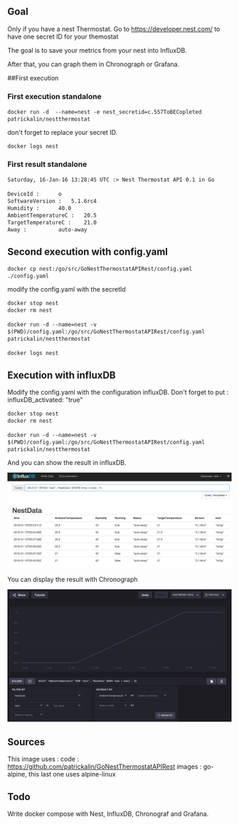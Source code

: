 ## Goal 

Only if you have a nest Thermostat.
Go to https://developer.nest.com/ to have one secret ID for your themostat

The goal is to save your metrics from your nest into InfluxDB.

After that, you can graph them in Chronograph or Grafana.

##First execution

### First execution standalone

    docker run -d  --name=nest -e nest_secretid=c.557ToBECopleted patrickalin/nestthermostat
don't forget to replace your secret ID.

    docker logs nest

### First result standalone
    Saturday, 16-Jan-16 13:28:45 UTC :> Nest Thermostat API 0.1 in Go
    
    DeviceId : 	 	o
    SoftwareVersion : 	5.1.6rc4
    Humidity : 	 	40.0
    AmbientTemperatureC : 	20.5
    TargetTemperatureC : 	21.0
    Away : 	 	 	auto-away

## Second execution with config.yaml

    docker cp nest:/go/src/GoNestThermostatAPIRest/config.yaml ./config.yaml

modify the config.yaml with the secretId

    docker stop nest
    docker rm nest

    docker run -d --name=nest -v $(PWD)/config.yaml:/go/src/GoNestThermostatAPIRest/config.yaml patrickalin/nestthermostat

    docker logs nest

## Execution with influxDB

Modify the config.yaml with the configuration influxDB.
Don't forget to put : influxDB_activated: "true"

    docker stop nest
    docker rm nest

    docker run -d --name=nest -v $(PWD)/config.yaml:/go/src/GoNestThermostatAPIRest/config.yaml patrickalin/nestthermostat

And you can show the result in influxDB.

![InfluxDB Image ](https://raw.githubusercontent.com/patrickalin/GoNestThermostatAPIRest/master/img/InfluxDB.png)

You can display the result with Chronograph

![Chronograph Image ](https://raw.githubusercontent.com/patrickalin/GoNestThermostatAPIRest/master/img/Chronograph.png)

## Sources 

This image uses :
code : https://github.com/patrickalin/GoNestThermostatAPIRest
images : go-alpine, this last one uses alpine-linux

## Todo

Write docker compose with Nest, InfluxDB, Chronograf and Grafana.
